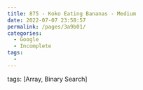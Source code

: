 ```yaml
---
title: 875 - Koko Eating Bananas - Medium
date: 2022-07-07 23:58:57
permalink: /pages/3a9b01/
categories:
  - Google
  - Incomplete
tags:
  - 
---
```

tags: [Array, Binary Search]